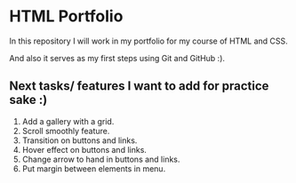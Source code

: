 # HTML Portfolio

In this repository I will work in my portfolio for my course of HTML and CSS.

And also it serves as my first steps using Git and GitHub :).

## Next tasks/ features I want to add for practice sake :)

1.  Add a gallery with a grid.
2.  Scroll smoothly feature.
3.  Transition on buttons and links.
4.  Hover effect on buttons and links.
5.  Change arrow to hand in buttons and links.
6.  Put margin between elements in menu.
